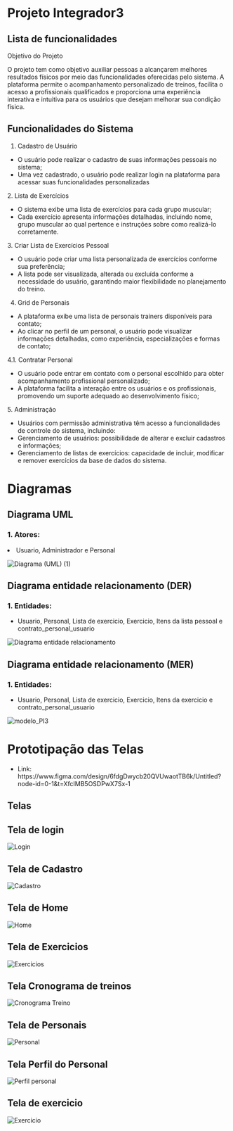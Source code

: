# Projeto Integrador3

<h2>Lista de funcionalidades</h2>

<p>Objetivo do Projeto</p>

<p>O projeto tem como objetivo auxiliar pessoas a alcançarem melhores resultados físicos por meio das funcionalidades oferecidas pelo sistema. A plataforma permite o acompanhamento personalizado de treinos, facilita o acesso a profissionais qualificados e proporciona uma experiência interativa e intuitiva para os usuários que desejam melhorar sua condição física.</p>

<h2>Funcionalidades do Sistema</h2>

1. Cadastro de Usuário
<ul>
  <li>O usuário pode realizar o cadastro de suas informações pessoais no sistema;</li>

  <li>Uma vez cadastrado, o usuário pode realizar login na plataforma para acessar suas funcionalidades personalizadas</li>
</ul>
2. Lista de Exercícios
<ul>
<li>O sistema exibe uma lista de exercícios para cada grupo muscular;</li>

  <li>Cada exercício apresenta informações detalhadas, incluindo nome, grupo muscular ao qual pertence e instruções sobre como realizá-lo corretamente.</li>
</ul>
3. Criar Lista de Exercícios Pessoal
<ul>
<li>O usuário pode criar uma lista personalizada de exercícios conforme sua preferência;</li>
 <li>A lista pode ser visualizada, alterada ou excluída conforme a necessidade do usuário, garantindo maior flexibilidade no planejamento do treino.</li>
</ul>

4. Grid de Personais
<ul>
<li>A plataforma exibe uma lista de personais trainers disponíveis para contato;</li>

  <li>Ao clicar no perfil de um personal, o usuário pode visualizar informações detalhadas, como experiência, especializações e formas de contato;</li>
</ul>
4.1. Contratar Personal
<ul>
<li>O usuário pode entrar em contato com o personal escolhido para obter acompanhamento profissional personalizado;</li>

  <li>A plataforma facilita a interação entre os usuários e os profissionais, promovendo um suporte adequado ao desenvolvimento físico;</li>
</ul>
5. Administração
<ul>
<li>Usuários com permissão administrativa têm acesso a funcionalidades de controle do sistema, incluindo:</li>
<li>Gerenciamento de usuários: possibilidade de alterar e excluir cadastros e informações;</li>
<li>Gerenciamento de listas de exercícios: capacidade de incluir, modificar e remover exercícios da base de dados do sistema.</li>
</ul>

# Diagramas
<h2>Diagrama UML</h2>
<h3>1. Atores:</h3>
<li>Usuario, Administrador e Personal</li>

![Diagrama (UML) (1)](https://github.com/user-attachments/assets/317b90b6-1d4c-4153-a28e-5460a6fcb43f)

<h2>Diagrama entidade relacionamento (DER)</h2>
<h3>1. Entidades:</h3>
<ul>
<li>Usuario, Personal, Lista de exercicio, Exercicio, Itens da lista pessoal e contrato_personal_usuario</li>
</ul>

![Diagrama entidade relacionamento ](https://github.com/user-attachments/assets/12a7e5c7-0622-4799-a9b6-be171c00e1fe)

<h2>Diagrama entidade relacionamento (MER)</h2>
<h3>1. Entidades:</h3>
<ul>
<li>Usuario, Personal, Lista de exercicio, Exercicio, Itens da exercicio e contrato_personal_usuario</li>
</ul>

![modelo_PI3](https://github.com/user-attachments/assets/65f3233d-90a9-4853-ba82-c9428deaf129)

# Prototipação das Telas
<ul>
<li>Link: https://www.figma.com/design/6fdgDwycb20QVUwaotTB6k/Untitled?node-id=0-1&t=XfcIMB5OSDPwX7Sx-1</li>
</ul>
<h2>Telas</h2>
<h2>Tela de login</h2>

![Login](https://github.com/user-attachments/assets/63f58756-b6c5-4a58-8c62-fdbff4b105b2)

<h2>Tela de Cadastro</h2>

![Cadastro](https://github.com/user-attachments/assets/0c14f97f-d4b6-402b-97bc-b44e84044e0d)

<h2>Tela de Home</h2>

![Home](https://github.com/user-attachments/assets/259b0616-7981-4666-b1e5-ae332a845851)

<h2>Tela de Exercicios</h2>

![Exercicios](https://github.com/user-attachments/assets/d480103c-88f3-4177-8d26-34c7798395c6)

<h2>Tela Cronograma de treinos</h2>

![Cronograma Treino](https://github.com/user-attachments/assets/3dd2fd34-fc00-4d25-904b-8bfb5d9e47c5)

<h2>Tela de Personais</h2>

![Personal](https://github.com/user-attachments/assets/61d2a05e-c7a2-47a1-b3f9-594234e14039)

<h2>Tela Perfil do Personal</h2>

![Perfil personal](https://github.com/user-attachments/assets/5408f8b6-fc01-4669-bd94-ff62e517c8f3)

<h2>Tela de exercicio</h2>

![Exercicio](https://github.com/user-attachments/assets/23fd9877-efcd-4268-a895-6678a219f90d)






